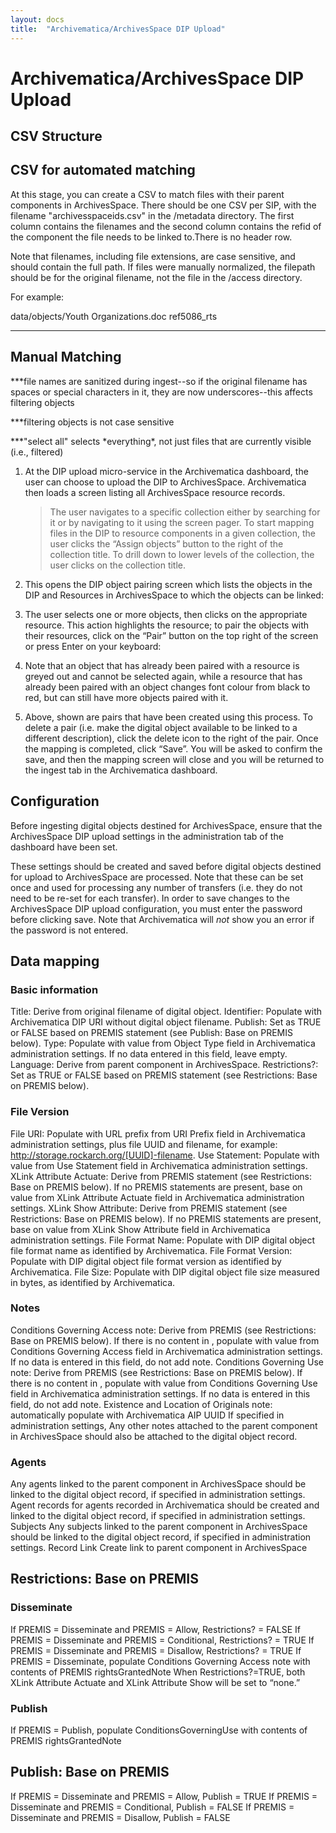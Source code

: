 ```yaml
---
layout: docs
title:  "Archivematica/ArchivesSpace DIP Upload"
---
```


# Archivematica/ArchivesSpace DIP Upload

## CSV Structure

CSV for automated matching
--------------------------

At this stage, you can create a CSV to match files with their parent components in ArchivesSpace. There should be one CSV per SIP, with the filename "archivesspaceids.csv" in the /metadata directory. The first column contains the filenames and the second column contains the refid of the component the file needs to be linked to.There is no header row.

Note that filenames, including file extensions, are case sensitive, and should contain the full path. If files were manually normalized, the filepath should be for the original filename, not the file in the
/access directory.

For example:

  data/objects/Youth Organizations.doc   ref5086\_rts
  -------------------------------------- --------------



## Manual Matching

\*\*\*file names are sanitized during ingest--so if the original filename has spaces or special characters in it, they are now underscores--this affects filtering objects

\*\*\*filtering objects is not case sensitive

\*\*\*"select all" selects \*everything\*, not just files that are currently visible (i.e., filtered)

1.  At the DIP upload micro-service in the Archivematica dashboard, the user can choose to upload the DIP to ArchivesSpace. Archivematica then loads a screen listing all ArchivesSpace resource records.
    > The user navigates to a specific collection either by searching for it or by navigating to it using the screen pager. To start mapping files in the DIP to resource components in a given collection, the user clicks the “Assign objects” button to the right of the collection title. To drill down to lower levels of the collection, the user clicks on the collection title.

2.  This opens the DIP object pairing screen which lists the objects in the DIP and Resources in ArchivesSpace to which the objects can be linked:

3.  The user selects one or more objects, then clicks on the appropriate resource. This action highlights the resource; to pair the objects with their resources, click on the “Pair” button on the top right of the screen or press Enter on your keyboard:

4.  Note that an object that has already been paired with a resource is greyed out and cannot be selected again, while a resource that has already been paired with an object changes font colour from black to red, but can still have more objects paired with it.

5.  Above, shown are pairs that have been created using this process. To delete a pair (i.e. make the digital object available to be linked to a different description), click the delete icon to the right of the pair. Once the mapping is completed, click “Save”. You will be asked to confirm the save, and then the mapping screen will close and you will be returned to the ingest tab in the Archivematica dashboard.


## Configuration
Before ingesting digital objects destined for ArchivesSpace, ensure that the ArchivesSpace DIP upload settings in the administration tab of the dashboard have been set.

These settings should be created and saved before digital objects destined for upload to ArchivesSpace are processed. Note that these can be set once and used for processing any number of transfers (i.e. they do not need to be re-set for each transfer). In order to save changes to the ArchivesSpace DIP upload configuration, you must enter the password before clicking save. Note that Archivematica will *not* show you an error if the password is not entered.

## Data mapping

### Basic information

Title: Derive from original filename of digital object.
Identifier: Populate with Archivematica DIP URI without digital object filename.
Publish: Set as TRUE or FALSE based on PREMIS statement (see Publish: Base on PREMIS below).
Type: Populate with value from Object Type field in Archivematica administration settings. If no data entered in this field, leave empty.
Language: Derive from parent component in ArchivesSpace.
Restrictions?: Set as TRUE or FALSE based on PREMIS statement (see Restrictions: Base on PREMIS below).

### File Version

File URI: Populate with URL prefix from URI Prefix field in  Archivematica administration settings, plus file UUID and filename, for example: http://storage.rockarch.org/[UUID]-filename.
Use Statement: Populate with value from Use Statement field in Archivematica administration settings.
XLink Attribute Actuate: Derive from PREMIS statement (see Restrictions: Base on PREMIS below). If no PREMIS statements are present, base on value from XLink Attribute Actuate field in Archivematica administration settings.
XLink Show Attribute: Derive from PREMIS statement (see Restrictions: Base on PREMIS below). If no PREMIS statements are present, base on value from XLink Show Attribute field in Archivematica administration settings.
File Format Name: Populate with DIP digital object file format name as identified by Archivematica.
File Format Version: Populate with DIP digital object file format version as identified by Archivematica.
File Size: Populate with DIP digital object file size measured in bytes, as identified by Archivematica.

### Notes

Conditions Governing Access note: Derive from PREMIS <rightsGrantedNote> (see Restrictions: Base on PREMIS below). If there is no content in <rightsGrantedNote>, populate with value from Conditions Governing Access field in Archivematica administration settings. If no data is entered in this field, do not add note.
Conditions Governing Use note: Derive from PREMIS <rightsGrantedNote> (see Restrictions: Base on PREMIS below). If there is no content in <rightsGrantedNote>, populate with value from Conditions Governing Use field in Archivematica administration settings. If no data is entered in this field, do not add note.
Existence and Location of Originals note: automatically populate with Archivematica AIP UUID
If specified in administration settings, Any other notes attached to the parent component in ArchivesSpace should also be attached to the digital object record.

### Agents

Any agents linked to the parent component in ArchivesSpace should be linked to the digital object record, if specified in administration settings.
Agent records for agents recorded in Archivematica should be created and linked to the digital object record, if specified in administration settings.
Subjects
Any subjects linked to the parent component in ArchivesSpace should be linked to the digital object record, if specified in administration settings.
Record Link
Create link to parent component in ArchivesSpace

## Restrictions: Base on PREMIS

### Disseminate

If PREMIS <act> = Disseminate and PREMIS <restriction> = Allow, Restrictions? = FALSE
If PREMIS <act> = Disseminate and PREMIS <restriction> = Conditional, Restrictions? = TRUE
If PREMIS <act> = Disseminate and PREMIS <restriction> = Disallow, Restrictions? = TRUE
If PREMIS <act> = Disseminate, populate Conditions Governing Access note with contents of PREMIS rightsGrantedNote
When Restrictions?=TRUE, both XLink Attribute Actuate and XLink Attribute Show will be set to “none.”

### Publish

If PREMIS <act> = Publish, populate ConditionsGoverningUse with contents of PREMIS rightsGrantedNote

## Publish: Base on PREMIS

If PREMIS <act> = Disseminate and PREMIS <restriction> = Allow, Publish = TRUE
If PREMIS <act> = Disseminate and PREMIS <restriction> = Conditional, Publish = FALSE
If PREMIS <act> = Disseminate and PREMIS <restriction> = Disallow, Publish = FALSE
